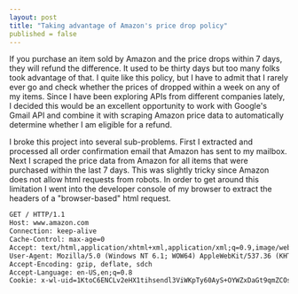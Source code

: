 ```yaml
---
layout: post
title: "Taking advantage of Amazon's price drop policy"
published = false
---
```


If you purchase an item sold by Amazon and the price drops within 7 days, they will refund the difference. It used to be thirty days but too many folks took advantage of that. I quite like this policy, but I have to admit that I rarely ever go and check whether the prices of dropped within a week on any of my items. Since I have been exploring APIs from different companies lately, I decided this would be an excellent opportunity to work with Google's Gmail API and combine it with scraping Amazon price data to automatically determine whether I am eligible for a refund. 

I broke this project into several sub-problems. First I extracted and processed all order confirmation email that Amazon has sent to my mailbox. Next I scraped the price data from Amazon for all items that were purchased within the last 7 days. This was slightly tricky since Amazon does not allow html requests from robots. In order to get around this limitation I went into the developer console of my browser to extract the headers of a "browser-based" html request.

```html
GET / HTTP/1.1
Host: www.amazon.com
Connection: keep-alive
Cache-Control: max-age=0
Accept: text/html,application/xhtml+xml,application/xml;q=0.9,image/webp,*/*;q=0.8
User-Agent: Mozilla/5.0 (Windows NT 6.1; WOW64) AppleWebKit/537.36 (KHTML, like Gecko) Chrome/42.0.2311.135 Safari/537.36
Accept-Encoding: gzip, deflate, sdch
Accept-Language: en-US,en;q=0.8
Cookie: x-wl-uid=1KtoC6ENCLv2eHX1tihsendl3ViWKpTy60AyS+OYWZxDaGt9qmZCOsG+2k32zvX53cpgxM+EFETnycNMvCQZKbPXx3cT2Ywf7d1M45ElJn47uJiDdzUjUHxBFZUoOHY8OcAsePlQOPoY=; appstore-devportal-locale=en_US; x-main="nKZMwHi?WDeMPa56X4gnBq0ggtGfPTzT"; session-token="fgQpj6zW6t9FM/fI9himLeQ86HY7xo60p7kkwpQN3z3qVSeMvkA70ZNddjMgD4jKwAyfMNZK2l9qYhlcJcGLQbdJQGC4cxlHvEnFB7+BJw/fJ/OxCr3TVTnY/+9RK/Vh/bmJ49RT0LyzBiRoLFYDUuOQG/9PDrlb1govpLGWEM0MQE0bVNUzwfEYHa+Q+/uznlz9yWDMxv9k5+fZ0T4bMw=="; s_cc=true; s_fid=0D00BCD6130993FC-2911D224B6E21834; s_nr=1431213418630-Repeat; s_vnum=1433142000856%26vn%3D2; s_sq=%5B%5BB%5D%5D; skin=noskin; b2b-main=0; csm-hit=s-0EVGT30S70BV35R4Q186|1431465081867; ubid-main=188-8202718-7770715; session-id-time=2082787201l; session-id=190-6280221-3660231
```


